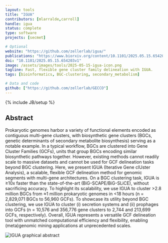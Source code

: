 ```yaml
---
layout: tools
title: "IGUA"
contributors: [mlarralde,carroll]
handle: igua
status: complete
type: software
projects: [secmet]

# Optional
website: "https://github.com/zellerlab/igua/"
publications: "https://www.biorxiv.org/content/10.1101/2025.05.15.654203v1"
doi: "10.1101/2025.05.15.654203v1"
image: /assets/images/tools/2025-05-15-igua-icon.png
tagline: Fast, flexible gene cluster family delineation with IGUA.
tags: [bioinformatics, BGC-clustering, secondary_metabolism]

# Data and code
github: ["https://github.com/zellerlab/GECCO"]
---
```

{% include JB/setup %}


## Abstract
Prokaryotic genomes harbor a variety of functional elements encoded as contiguous multi-gene clusters, with biosynthetic gene clusters (BGCs, 
genetic determinants of secondary metabolite biosynthesis) serving as a notable example. In a typical workflow, BGCs are clustered into Gene 
Cluster Families (GCFs), units that group BGCs encoding similar biosynthetic pathways together. However, existing methods cannot readily scale to 
massive datasets and cannot be used for GCF delineation tasks beyond BGC clustering. Here, we present IGUA (Iterative Gene clUster Analysis), 
a scalable, flexible GCF delineation method for genomic segments with multi-gene architectures. On a BGC clustering task, IGUA is 
≥10x faster than the state-of-the-art (BiG-SCAPE/BiG-SLiCE), without sacrificing accuracy. To highlight its scalability, 
we use IGUA to cluster >2.8 million BGCs from ≈1 million prokaryotic genomes in <18 hours (n = 2,829,071 BGCs to 56,960 GCFs). To showcase its 
utility beyond BGC clustering, we use IGUA to cluster (i) secretion systems and (ii) prophages into GCFs (n = 10,576 and 356,776 gene clusters to 
2,744 and 213,699 GCFs, respectively). Overall, IGUA represents a versatile GCF delineation tool with unmatched computational efficiency and 
flexibility, enabling (meta)genomic mining applications at unprecedented scales.

![IGUA graphical abstract](https://www.biorxiv.org/content/biorxiv/early/2025/05/19/2025.05.15.654203/F1.large.jpg)

  
